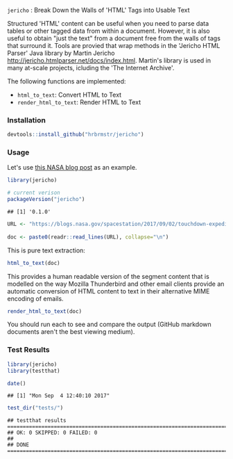 
`jericho` : Break Down the Walls of 'HTML' Tags into Usable Text

Structured 'HTML' content can be useful when you need to parse data tables or other tagged data from within a document. However, it is also useful to obtain "just the text" from a document free from the walls of tags that surround it. Tools are provied that wrap methods in the 'Jericho HTML Parser' Java library by Martin Jericho <http://jericho.htmlparser.net/docs/index.html>. Martin's library is used in many at-scale projects, icluding the 'The Internet Archive'.

The following functions are implemented:

-   `html_to_text`: Convert HTML to Text
-   `render_html_to_text`: Render HTML to Text

### Installation

``` r
devtools::install_github("hrbrmstr/jericho")
```

### Usage

Let's use [this NASA blog post](https://blogs.nasa.gov/spacestation/2017/09/02/touchdown-expedition-52-back-on-earth/) as an example.

``` r
library(jericho)

# current verison
packageVersion("jericho")
```

    ## [1] '0.1.0'

``` r
URL <- "https://blogs.nasa.gov/spacestation/2017/09/02/touchdown-expedition-52-back-on-earth/"
  
doc <- paste0(readr::read_lines(URL), collapse="\n")
```

This is pure text extraction:

``` r
html_to_text(doc)
```

This provides a human readable version of the segment content that is modelled on the way Mozilla Thunderbird and other email clients provide an automatic conversion of HTML content to text in their alternative MIME encoding of emails.

``` r
render_html_to_text(doc)
```

You should run each to see and compare the output (GitHub markdown documents aren't the best viewing medium).

### Test Results

``` r
library(jericho)
library(testthat)

date()
```

    ## [1] "Mon Sep  4 12:40:10 2017"

``` r
test_dir("tests/")
```

    ## testthat results ========================================================================================================
    ## OK: 0 SKIPPED: 0 FAILED: 0
    ## 
    ## DONE ===================================================================================================================
